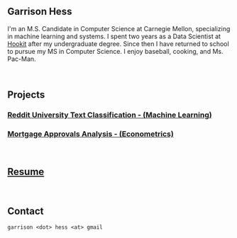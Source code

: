 ## Garrison Hess

I'm an M.S. Candidate in Computer Science at Carnegie Mellon, specializing in machine learning and systems.  I spent two years as a Data Scientist at [Hookit][1] after my undergraduate degree.  Since then I have returned to school to pursue my MS in Computer Science.  I enjoy baseball, cooking, and Ms. Pac-Man.

[1]: https://www.hookit.com
&nbsp;
&nbsp;

## Projects
### [Reddit University Text Classification - (Machine Learning)][2]
[2]: /s/Reddit_University_TextClassification.pdf
### [Mortgage Approvals Analysis - (Econometrics)][3]
[3]: /s/MortgageApprovals.pdf
&nbsp;

## [Resume][4]
[4]: /s/GarrisonHess_Resume.pdf
&nbsp;

## Contact
`garrison <dot> hess <at> gmail`
